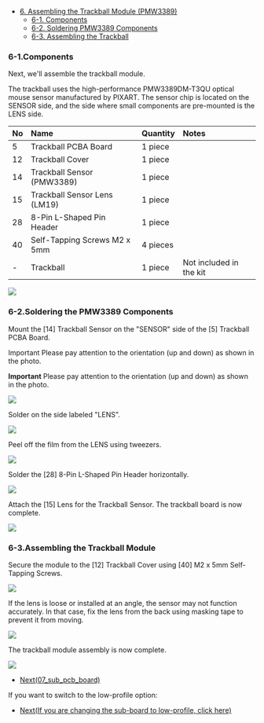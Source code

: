 - [6. Assembling the Trackball Module (PMW3389)](06_trackball_PMW3389.md)
  - [6-1. Components](./06_trackball_PMW3389.md/#6-1Components)
  - [6-2. Soldering PMW3389 Components](./06_trackball_PMW3389.md/#6-2Soldering-the-PMW3389-Components)
  - [6-3. Assembling the Trackball](./06_trackball_PMW3389.md/#6-3Assembling-the-Trackball-Module)

### 6-1.Components

Next, we'll assemble the trackball module.

The trackball uses the high-performance PMW3389DM-T3QU optical mouse sensor manufactured by PIXART. The sensor chip is located on the SENSOR side, and the side where small components are pre-mounted is the LENS side.

| No | Name	| Quantity | Notes |
|:-|:-|:-|:-|
|  5 | Trackball PCBA Board | 1 piece ||
| 12 | Trackball Cover | 1 piece ||
| 14 | Trackball Sensor (PMW3389) | 1 piece ||
| 15 | Trackball Sensor Lens (LM19) | 1 piece ||
| 28 | 8-Pin L-Shaped Pin Header | 1 piece ||
| 40 | Self-Tapping Screws M2 x 5mm | 4 pieces ||
| - | Trackball | 1 piece | Not included in the kit |

![](../images/06/monkeypad_6_01.jpeg)

### 6-2.Soldering the PMW3389 Components

Mount the [14] Trackball Sensor on the "SENSOR" side of the [5] Trackball PCBA Board.

Important Please pay attention to the orientation (up and down) as shown in the photo.

**Important**
Please pay attention to the orientation (up and down) as shown in the photo.

![](../images/06/monkeypad_6_02.jpeg)  

Solder on the side labeled "LENS".

![](../images/06/monkeypad_6_03.jpeg) 

Peel off the film from the LENS using tweezers.

![](../images/06/monkeypad_6_04.jpeg)  

Solder the [28] 8-Pin L-Shaped Pin Header horizontally.

![](../images/06/monkeypad_6_05.jpeg)  

Attach the [15] Lens for the Trackball Sensor. The trackball board is now complete.

![](../images/06/monkeypad_6_06.jpeg)  

### 6-3.Assembling the Trackball Module

Secure the module to the [12] Trackball Cover using [40] M2 x 5mm Self-Tapping Screws.

![](../images/06/monkeypad_6_07.jpeg)  

If the lens is loose or installed at an angle, the sensor may not function accurately. In that case, fix the lens from the back using masking tape to prevent it from moving.

![](../images/06/monkeypad_6_08.jpeg)  

The trackball module assembly is now complete.

![](../images/06/monkeypad_6_09.jpeg)  


  - [Next(07_sub_pcb_board)](07_sub_pcb_board.md)

If you want to switch to the low-profile option:

  - [Next(If you are changing the sub-board to low-profile, click here)](low_profile/07_sub_pcb_board_low_profile.md)
